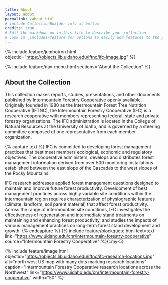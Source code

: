 ```yaml
---
title: About
layout: about
permalink: /about.html
# include CollectionBuilder info at bottom
credits: true
# Edit the markdown on in this file to describe your collection
# Look in _includes/feature for options to easily add features to the page
---
```


{% include feature/jumbotron.html objectid="https://objects.lib.uidaho.edu/iftnc/ifc-image.jpg" %} 

{% include feature/nav-menu.html sections="About the Collection" %} 

## About the Collection

This collection makes reports, studies, presentations, and other documents published by [Intermountain Forestry Cooperative](https://www.uidaho.edu/cnr/intermountain-forestry-cooperative) openly available. 
Originally founded in 1980 as the Intermountain Forest Tree Nutrition Cooperative (IFTNC), the Intermountain Forestry Cooperative (IFC) is a research cooperative with members representing federal, state and private forestry organizations. The IFC administration is located in the College of Natural Resources at the University of Idaho, and is governed by a steering committee composed of one representative from each member organization.

{% capture text %}
IFC is committed to developing forest management practices that best meet members ecological, economic and regulatory objectives. The cooperative administers, develops and distributes forest management information derived from over 500 monitoring installations established between the east slope of the Cascades to the west slopes of the Rocky Mountains.

IFC research addresses applied forest management questions designed to maintain and improve future forest productivity. Development of best management practices across highly variable site conditions within the intermountain region requires characterization of physiographic features (climate, landform, soil parent material) that affect forest productivity. Across the range of intermountain site conditions, IFC investigates the effectiveness of regeneration and intermediate stand treatments on maintaining and enhancing forest productivity, and studies the impacts of various management practices on long-term forest stand development and growth.
{% endcapture %}
{% include feature/blockquote.html text=text link="https://www.uidaho.edu/cnr/intermountain-forestry-cooperative" source="Intermountain Forestry Cooperative" %}{:.my-5}

{% include feature/image.html objectid="https://objects.lib.uidaho.edu/iftnc/ifc-research-locations.jpg" alt="north west US map with many dots marking research locations" caption="Intermountain Forestry Cooperative research locations across the Northwest" link="https://www.uidaho.edu/cnr/intermountain-forestry-cooperative" width="50" %}
